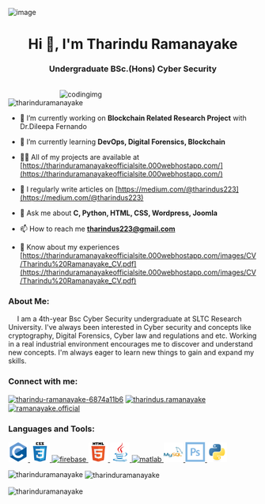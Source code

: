 ![image](https://user-images.githubusercontent.com/70686843/226131357-e3c3ccb6-93b4-4079-9484-f5a0706d5212.png)

<h1 align="center">Hi 👋, I'm Tharindu Ramanayake</h1>
<h3 align="center">Undergraduate BSc.(Hons) Cyber Security</h3>
<br>

<img align="right" alt="codingimg" width="400" src="https://camo.githubusercontent.com/5ddf73ad3a205111cf8c686f687fc216c2946a75005718c8da5b837ad9de78c9/68747470733a2f2f7468756d62732e6766796361742e636f6d2f4576696c4e657874446576696c666973682d736d616c6c2e676966"/>

<p align="left"> <img src="https://komarev.com/ghpvc/?username=tharinduramanayake&label=Profile%20views&color=0e75b6&style=flat" alt="tharinduramanayake" /> </p>

- 🔭 I’m currently working on **Blockchain Related Research Project** with Dr.Dileepa Fernando

- 🌱 I’m currently learning **DevOps, Digital Forensics, Blockchain**

- 👨‍💻 All of my projects are available at [https://tharinduramanayakeofficialsite.000webhostapp.com/](https://tharinduramanayakeofficialsite.000webhostapp.com/)

- 📝 I regularly write articles on [https://medium.com/@tharindus223](https://medium.com/@tharindus223)

- 💬 Ask me about **C, Python, HTML, CSS, Wordpress, Joomla**

- 📫 How to reach me **tharindus223@gmail.com**

- 📄 Know about my experiences [https://tharinduramanayakeofficialsite.000webhostapp.com/images/CV/Tharindu%20Ramanayake_CV.pdf](https://tharinduramanayakeofficialsite.000webhostapp.com/images/CV/Tharindu%20Ramanayake_CV.pdf)

<h3 align="left">About Me:</h3>
<p> &emsp; I am a 4th-year Bsc Cyber Security undergraduate at SLTC Research University. I've always been interested in Cyber security and concepts like cryptography, Digital Forensics, Cyber law and regulations and etc. Working in a real industrial environment encourages me to discover and understand new concepts. I'm always eager to learn new things to gain and expand my skills. </p>

<h3 align="left">Connect with me:</h3>
<p align="left">
<a href="https://linkedin.com/in/tharindu-ramanayake-6874a11b6" target="blank"><img align="center" src="https://raw.githubusercontent.com/rahuldkjain/github-profile-readme-generator/master/src/images/icons/Social/linked-in-alt.svg" alt="tharindu-ramanayake-6874a11b6" height="30" width="40" /></a>
<a href="https://fb.com/tharindus.ramanayake" target="blank"><img align="center" src="https://raw.githubusercontent.com/rahuldkjain/github-profile-readme-generator/master/src/images/icons/Social/facebook.svg" alt="tharindus.ramanayake" height="30" width="40" /></a>
<a href="https://instagram.com/ramanayake.official" target="blank"><img align="center" src="https://raw.githubusercontent.com/rahuldkjain/github-profile-readme-generator/master/src/images/icons/Social/instagram.svg" alt="ramanayake.official" height="30" width="40" /></a>
</p>

<h3 align="left">Languages and Tools:</h3>
<p align="left"> <a href="https://www.cprogramming.com/" target="_blank" rel="noreferrer"> <img src="https://raw.githubusercontent.com/devicons/devicon/master/icons/c/c-original.svg" alt="c" width="40" height="40"/> </a> <a href="https://www.w3schools.com/css/" target="_blank" rel="noreferrer"> <img src="https://raw.githubusercontent.com/devicons/devicon/master/icons/css3/css3-original-wordmark.svg" alt="css3" width="40" height="40"/> </a> <a href="https://firebase.google.com/" target="_blank" rel="noreferrer"> <img src="https://www.vectorlogo.zone/logos/firebase/firebase-icon.svg" alt="firebase" width="40" height="40"/> </a> <a href="https://www.w3.org/html/" target="_blank" rel="noreferrer"> <img src="https://raw.githubusercontent.com/devicons/devicon/master/icons/html5/html5-original-wordmark.svg" alt="html5" width="40" height="40"/> </a> <a href="https://www.java.com" target="_blank" rel="noreferrer"> <img src="https://raw.githubusercontent.com/devicons/devicon/master/icons/java/java-original.svg" alt="java" width="40" height="40"/> </a> <a href="https://www.mathworks.com/" target="_blank" rel="noreferrer"> <img src="https://upload.wikimedia.org/wikipedia/commons/2/21/Matlab_Logo.png" alt="matlab" width="40" height="40"/> </a> <a href="https://www.mysql.com/" target="_blank" rel="noreferrer"> <img src="https://raw.githubusercontent.com/devicons/devicon/master/icons/mysql/mysql-original-wordmark.svg" alt="mysql" width="40" height="40"/> </a> <a href="https://www.photoshop.com/en" target="_blank" rel="noreferrer"> <img src="https://raw.githubusercontent.com/devicons/devicon/master/icons/photoshop/photoshop-line.svg" alt="photoshop" width="40" height="40"/> </a> <a href="https://www.python.org" target="_blank" rel="noreferrer"> <img src="https://raw.githubusercontent.com/devicons/devicon/master/icons/python/python-original.svg" alt="python" width="40" height="40"/> </a> </p>

<p><img align="left" src="https://github-readme-stats.vercel.app/api/top-langs?username=tharinduramanayake&show_icons=true&locale=en&layout=compact" alt="tharinduramanayake" /></p>

<p>&nbsp;<img align="center" src="https://github-readme-stats.vercel.app/api?username=tharinduramanayake&show_icons=true&locale=en" alt="tharinduramanayake" /></p>

<p><img align="center" src="https://github-readme-streak-stats.herokuapp.com/?user=tharinduramanayake&" alt="tharinduramanayake" /></p>
